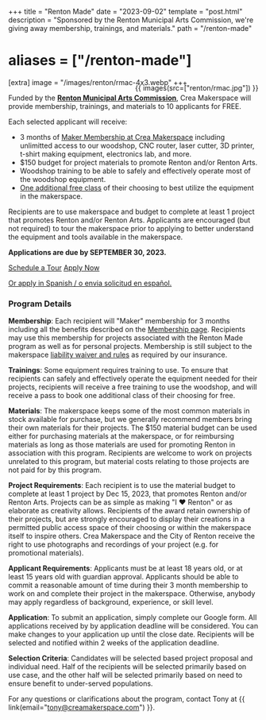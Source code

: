 +++
title = "Renton Made"
date = "2023-09-02"
template = "post.html"
description = "Sponsored by the Renton Municipal Arts Commission, we're giving away membership, trainings, and materials."
path = "/renton-made"
# aliases = ["/renton-made"]

[extra]
image = "/images/renton/rmac-4x3.webp"
+++


<div class="is-size-4">

<div class="container" style="max-width:300px; margin-top: -20px; float:right;">
{{ images(src=["renton/rmac.jpg"]) }}
</div>

Funded by the [**Renton Municipal Arts Commission**](https://www.rentonwa.gov/city_hall/mayor/boards__commissions__committees/renton_municipal_arts_commission), Crea Makerspace will provide membership, trainings, and materials to 10 applicants for FREE. 

Each selected applicant will receive:

- 3 months of [Maker Membership at Crea Makerspace](/join) including unlimitted access to our woodshop, CNC router, laser cutter, 3D printer, t-shirt making equipment, electronics lab, and more.
- $150 budget for project materials to promote Renton and/or Renton Arts.
- Woodshop training to be able to safely and effectively operate most of the woodshop equipment.
- [One additional free class](https://bookwhen.com/creamakerspace) of their choosing to best utilize the equipment in the makerspace.

Recipients are to use makerspace and budget to complete at least 1 project that promotes Renton and/or Renton Arts. Applicants are encouraged (but not required) to tour the makerspace prior to applying to better understand the equipment and tools available in the makerspace.

**Applications are due by SEPTEMBER 30, 2023.**

</div>

<a href="https://calendly.com/creamakerspace/meet" class="button is-light is-large mt-6">Schedule a Tour</a>
<a href="https://forms.gle/BZwDrfsvGi9BZAYe6" class="button is-primary is-large mt-6">Apply Now</a>

<div class="is-size-7">

[Or apply in Spanish / o envia solicitud en español.](/es/renton-made)

</div>

### Program Details

**Membership**: Each recipient will "Maker" membership for 3 months including all the benefits described on the [Membership page](/join). Recipients may use this membership for projects associated with the Renton Made program as well as for personal projects. Membership is still subject to the makerspace [liability waiver and rules](/policies) as required by our insurance.

**Trainings**: Some equipment requires training to use. To ensure that recipients can safely and effectively operate the equipment needed for their projects, recipients will receive a free training to use the woodshop, and will receive a pass to book one additional class of their choosing for free.

**Materials**: The makerspace keeps some of the most common materials in stock available for purchase, but we generally recommend members bring their own materials for their projects. The $150 material budget can be used either for purchasing materials at the makerspace, or for reimbursing materials as long as those materials are used for promoting Renton in association with this program. Recipients are welcome to work on projects unrelated to this program, but material costs relating to those projects are not paid for by this program.

**Project Requirements**: Each recipient is to use the material budget to complete at least 1 project by Dec 15, 2023, that promotes Renton and/or Renton Arts. Projects can be as simple as making "I ❤️ Renton" or as elaborate as creativity allows. Recipients of the award retain ownership of their projects, but are strongly encouraged to display their creations in a permitted public access space of their choosing or within the makerspace itself to inspire others. Crea Makerspace and the City of Renton receive the right to use photographs and recordings of your project (e.g. for promotional materials).

**Applicant Requirements**: Applicants must be at least 18 years old, or at least 15 years old with guardian approval. Applicants should be able to commit a reasonable amount of time during their 3 month membership to work on and complete their project in the makerspace. Otherwise, anybody may apply regardless of background, experience, or skill level.

**Application**: To submit an application, simply complete our Google form. All applications received by by application deadline will be considered. You can make changes to your application up until the close date. Recipients will be selected and notified within 2 weeks of the application deadline.

**Selection Criteria**: Candidates will be selected based project proposal and individual need. Half of the recipients will be selected primarily based on use case, and the other half will be selected primarily based on need to ensure benefit to under-served populations.

For any questions or clarifications about the program, contact Tony at {{ link(email="tony@creamakerspace.com") }}.
